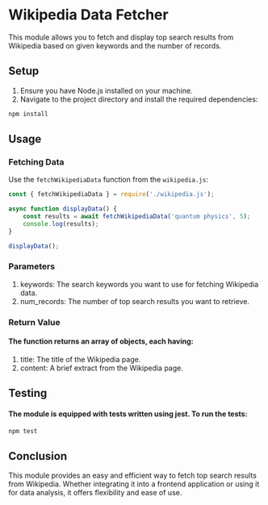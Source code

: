 # Wikipedia Data Fetcher

This module allows you to fetch and display top search results from Wikipedia based on given keywords and the number of records.

## Setup

1. Ensure you have Node.js installed on your machine.
2. Navigate to the project directory and install the required dependencies:

```bash
npm install
```

## Usage

### Fetching Data

Use the `fetchWikipediaData` function from the `wikipedia.js`:

```javascript
const { fetchWikipediaData } = require('./wikipedia.js');

async function displayData() {
    const results = await fetchWikipediaData('quantum physics', 5);
    console.log(results);
}

displayData();
```

### Parameters
1. keywords: The search keywords you want to use for fetching Wikipedia data.
2. num_records: The number of top search results you want to retrieve.

### Return Value
#### The function returns an array of objects, each having:

1. title: The title of the Wikipedia page.
2. content: A brief extract from the Wikipedia page.

## Testing

#### The module is equipped with tests written using jest. To run the tests:
```bash
npm test
```

## Conclusion
This module provides an easy and efficient way to fetch top search results from Wikipedia. Whether integrating it into a frontend application or using it for data analysis, it offers flexibility and ease of use.